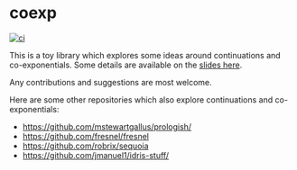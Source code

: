 # coexp

[![ci](https://github.com/vikraman/coexp/actions/workflows/ci.yml/badge.svg)](https://github.com/vikraman/coexp)

This is a toy library which explores some ideas around continuations and co-exponentials. Some details are available on
the [slides here](https://vikraman.org/files/lfcs23-coexp.pdf).

Any contributions and suggestions are most welcome.

Here are some other repositories which also explore continuations and co-exponentials:

- https://github.com/mstewartgallus/prologish/
- https://github.com/fresnel/fresnel
- https://github.com/robrix/sequoia
- https://github.com/jmanuel1/idris-stuff/
